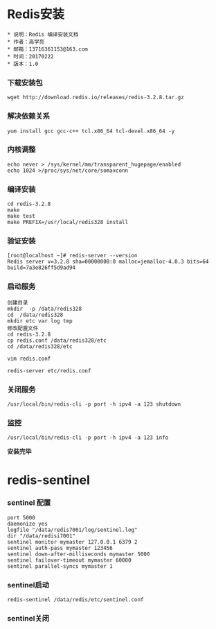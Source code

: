 # Redis安装
```
* 说明：Redis 编译安装文档
* 作者：高学亮
* 邮箱：13716361153@163.com
* 时间：20170222
* 版本：1.0
```

### 下载安装包
```
wget http://download.redis.io/releases/redis-3.2.8.tar.gz
```
### 解决依赖关系
```
yum install gcc gcc-c++ tcl.x86_64 tcl-devel.x86_64 -y
```

### 内核调整

```
echo never > /sys/kernel/mm/transparent_hugepage/enabled
echo 1024 >/proc/sys/net/core/somaxconn

```

### 编译安装
```
cd redis-3.2.8
make
make test
make PREFIX=/usr/local/redis328 install
```
### 验证安装
```
[root@localhost ~]# redis-server --version
Redis server v=3.2.8 sha=00000000:0 malloc=jemalloc-4.0.3 bits=64 build=7a3e826ff5d9ad94
```
### 启动服务
```
创建目录
mkdir  -p /data/redis328
cd  /data/redis328
mkdir etc var log tmp
修改配置文件
cd redis-3.2.8
cp redis.conf /data/redis328/etc
cd /data/redis328/etc

vim redis.conf

redis-server etc/redis.conf
```
### 关闭服务

```
/usr/local/bin/redis-cli -p port -h ipv4 -a 123 shutdown
```
### 监控

```
/usr/local/bin/redis-cli -p port -h ipv4 -a 123 info 

```
**安装完毕**

# redis-sentinel

### sentinel 配置
```
port 5000
daemonize yes
logfile "/data/redis7001/log/sentinel.log"
dir "/data/redisi7001"
sentinel monitor mymaster 127.0.0.1 6379 2
sentinel auth-pass mymaster 123456
sentinel down-after-milliseconds mymaster 5000
sentinel failover-timeout mymaster 60000
sentinel parallel-syncs mymaster 1
```

### sentinel启动

```
redis-sentinel /data/redis/etc/sentinel.conf
```

###  sentinel关闭